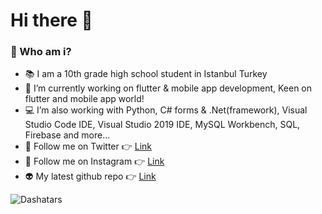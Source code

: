 # Hi there 👋

### 🤔 Who am i?
- 📚 I am a 10th grade high school student in Istanbul Turkey
- 🔭 I’m currently working on flutter & mobile app development, Keen on flutter and mobile app world!
- 💻 I’m also working with Python, C# forms & .Net(framework), Visual Studio Code IDE, Visual Studio 2019 IDE, MySQL Workbench, SQL, Firebase and more...
- 👻 Follow me on Twitter 👉 [Link](https://twitter.com/AbdullahKasgar)
- 🤖 Follow me on Instagram 👉 [Link](https://www.instagram.com/jay_official_24_/)
- 👽 My latest github repo 👉 [Link](https://github.com/abdullah0912/flutter_Online_Course_App_UI)


![Dashatars](https://user-images.githubusercontent.com/88820048/167238602-cda96ac0-e04f-4e05-bce8-0e8f0c437b47.png)

